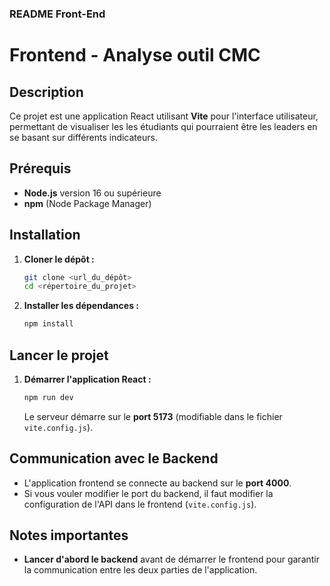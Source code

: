 
### README Front-End

# Frontend - Analyse outil CMC

## Description
Ce projet est une application React utilisant **Vite** pour l'interface utilisateur, permettant de visualiser les les étudiants qui pourraient être les leaders en se basant sur différents indicateurs.

## Prérequis
- **Node.js** version 16 ou supérieure
- **npm** (Node Package Manager)

## Installation

1. **Cloner le dépôt :**
   ```bash
   git clone <url_du_dépôt>
   cd <répertoire_du_projet>
   ```

2. **Installer les dépendances :**
   ```bash
   npm install
   ```

## Lancer le projet

1. **Démarrer l'application React :**
   ```bash
   npm run dev
   ```
   
   Le serveur démarre sur le **port 5173** (modifiable dans le fichier `vite.config.js`).

## Communication avec le Backend
- L'application frontend se connecte au backend sur le **port 4000**.
- Si vous vouler modifier le port du backend, il faut modifier la configuration de l'API dans le frontend (`vite.config.js`).

## Notes importantes
- **Lancer d'abord le backend** avant de démarrer le frontend pour garantir la communication entre les deux parties de l'application.
